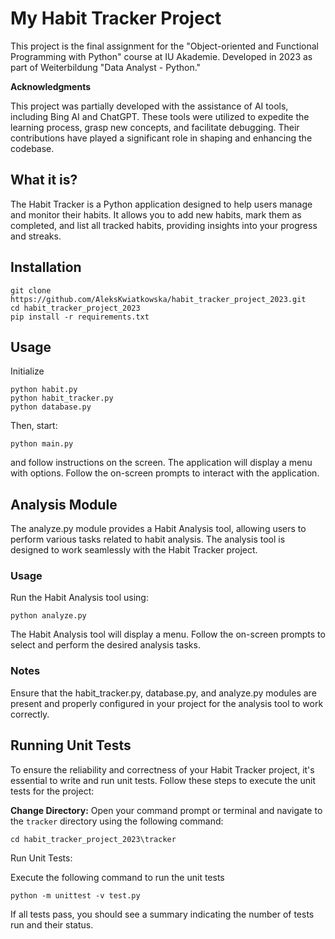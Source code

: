 # My Habit Tracker Project

This project is the final assignment for the "Object-oriented and Functional Programming with Python" course at IU Akademie. Developed in 2023 as part of Weiterbildung "Data Analyst - Python."

**Acknowledgments**

This project was partially developed with the assistance of AI tools, including Bing AI and ChatGPT. These tools were utilized to expedite the learning process, grasp new concepts, and facilitate debugging. Their contributions have played a significant role in shaping and enhancing the codebase.


## What it is?

The Habit Tracker is a Python application designed to help users manage and monitor their habits. It allows you to add new habits, mark them as completed, and list all tracked habits, providing insights into your progress and streaks.

## Installation

```shell
git clone https://github.com/AleksKwiatkowska/habit_tracker_project_2023.git
cd habit_tracker_project_2023
pip install -r requirements.txt
```

## Usage

Initialize

```shell
python habit.py
python habit_tracker.py
python database.py
```

Then, start:

```shell
python main.py
```

and follow instructions on the screen.
The application will display a menu with options.
Follow the on-screen prompts to interact with the application.

## Analysis Module

The analyze.py module provides a Habit Analysis tool, allowing users to perform various tasks related to habit analysis. The analysis tool is designed to work seamlessly with the Habit Tracker project.

### Usage

Run the Habit Analysis tool using:

```shell
python analyze.py
```

The Habit Analysis tool will display a menu. Follow the on-screen prompts to select and perform the desired analysis tasks.

### Notes
Ensure that the habit_tracker.py, database.py, and analyze.py modules are present and properly configured in your project for the analysis tool to work correctly.

## Running Unit Tests

To ensure the reliability and correctness of your Habit Tracker project, it's essential to write and run unit tests. Follow these steps to execute the unit tests for the project:

**Change Directory:**
Open your command prompt or terminal and navigate to the `tracker` directory using the following command:
```shell
cd habit_tracker_project_2023\tracker
```

Run Unit Tests:

Execute the following command to run the unit tests
```shell
python -m unittest -v test.py
```
If all tests pass, you should see a summary indicating the number of tests run and their status.


